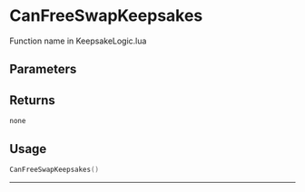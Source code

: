 # CanFreeSwapKeepsakes

Function name in KeepsakeLogic.lua

## Parameters

## Returns

`none`

## Usage

```lua
CanFreeSwapKeepsakes()
```

---
